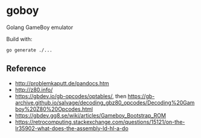 # goboy
Golang GameBoy emulator

Build with:

```
go generate ./...
```


## Reference
 * http://problemkaputt.de/pandocs.htm
 * http://z80.info/
 * https://gbdev.io/gb-opcodes/optables/, then https://gb-archive.github.io/salvage/decoding_gbz80_opcodes/Decoding%20Gamboy%20Z80%20Opcodes.html
 * https://gbdev.gg8.se/wiki/articles/Gameboy_Bootstrap_ROM
 * https://retrocomputing.stackexchange.com/questions/15121/on-the-lr35902-what-does-the-assembly-ld-hl-a-do